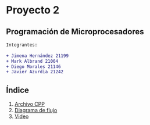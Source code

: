 # Proyecto 2 
## Programación de Microprocesadores 

```diff
Integrantes:
 
+ Jimena Hernández 21199
+ Mark Albrand 21004
+ Diego Morales 21146
+ Javier Azurdia 21242
```

## Índice
1. [Archivo CPP]()
2. [Diagrama de flujo]()
3. [Video]()




 
